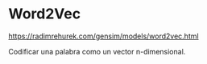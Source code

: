 # Word2Vec
https://radimrehurek.com/gensim/models/word2vec.html

Codificar una palabra como un vector n-dimensional.
